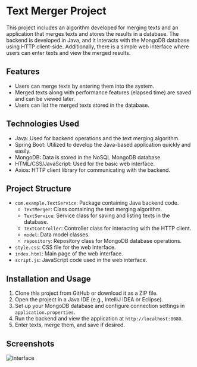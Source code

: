 
# Text Merger Project

This project includes an algorithm developed for merging texts and an application that merges texts and stores the results in a database. The backend is developed in Java, and it interacts with the MongoDB database using HTTP client-side. Additionally, there is a simple web interface where users can enter texts and view the merged results.

## Features

- Users can merge texts by entering them into the system.
- Merged texts along with performance features (elapsed time) are saved and can be viewed later.
- Users can list the merged texts stored in the database.

## Technologies Used

- Java: Used for backend operations and the text merging algorithm.
- Spring Boot: Utilized to develop the Java-based application quickly and easily.
- MongoDB: Data is stored in the NoSQL MongoDB database.
- HTML/CSS/JavaScript: Used for the basic web interface.
- Axios: HTTP client library for communicating with the backend.

## Project Structure

- `com.example.TextService`: Package containing Java backend code.
  - `TextMerger`: Class containing the text merging algorithm.
  - `TextService`: Service class for saving and listing texts in the database.
  - `TextController`: Controller class for interacting with the HTTP client.
  - `model`: Data model classes.
  - `repository`: Repository class for MongoDB database operations.
- `style.css`: CSS file for the web interface.
- `index.html`: Main page of the web interface.
- `script.js`: JavaScript code used in the web interface.

## Installation and Usage

1. Clone this project from GitHub or download it as a ZIP file.
2. Open the project in a Java IDE (e.g., IntelliJ IDEA or Eclipse).
3. Set up your MongoDB database and configure connection settings in `application.properties`.
4. Run the backend and view the application at `http://localhost:8080`.
5. Enter texts, merge them, and save if desired.

## Screenshots

![Interface]([screenshot.png](https://github.com/frknksp/text-merger/blob/main/sstextmerger.png?raw=true)https://github.com/frknksp/text-merger/blob/main/sstextmerger.png?raw=true)


